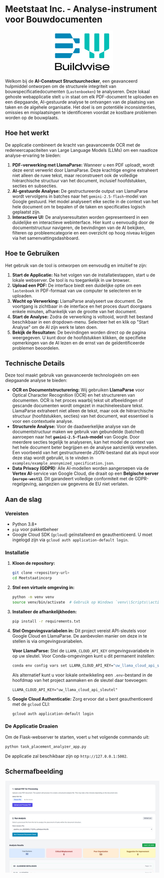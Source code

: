 # Meetstaat Inc. - Analyse-instrument voor Bouwdocumenten

<p align="center">
  <img src="assets/BWlogo.png" alt="Buildwise Logo" width="200"/>
</p>

Welkom bij de **AI-Construct Structuurchecker**, een geavanceerd hulpmiddel ontworpen om de structurele integriteit van bouwspecificatiedocumenten (`Lastenboeken`) te analyseren. Deze lokaal gehoste webapplicatie stelt u in staat om elk PDF-document te uploaden en een diepgaande, AI-gestuurde analyse te ontvangen van de plaatsing van taken en de algehele organisatie. Het doel is om potentiële inconsistenties, omissies en misplaatsingen te identificeren voordat ze kostbare problemen worden op de bouwplaats.

## Hoe het werkt

De applicatie combineert de kracht van geavanceerde OCR met de redeneercapaciteiten van Large Language Models (LLMs) om een naadloze analyse-ervaring te bieden:

1.  **PDF-verwerking met LlamaParse:** Wanneer u een PDF uploadt, wordt deze eerst verwerkt door LlamaParse. Deze krachtige engine extraheert niet alleen de ruwe tekst, maar reconstrueert ook de volledige hiërarchische structuur van het document, inclusief hoofdstukken, secties en subsecties.
2.  **AI-gestuurde Analyse:** De gestructureerde output van LlamaParse wordt vervolgens in batches naar het `gemini-2.5-flash`-model van Google gestuurd. Het model analyseert elke sectie in de context van het hele document om te bepalen of de taken en specificaties logisch geplaatst zijn.
3.  **Interactieve UI:** De analyseresultaten worden gepresenteerd in een duidelijke en interactieve webinterface. Hier kunt u eenvoudig door de documentstructuur navigeren, de bevindingen van de AI bekijken, filteren op probleemcategorie en een overzicht op hoog niveau krijgen via het samenvattingsdashboard.

## Hoe te Gebruiken

Het gebruik van de tool is ontworpen om eenvoudig en intuïtief te zijn:

1.  **Start de Applicatie:** Na het volgen van de installatiestappen, start u de lokale webserver. De tool is nu toegankelijk in uw browser.
2.  **Upload een PDF:** De interface biedt een duidelijke optie om een `lastenboek` in PDF-formaat van uw computer te selecteren en te uploaden.
3.  **Wacht op Verwerking:** LlamaParse analyseert uw document. De voortgang is zichtbaar in de interface en het proces duurt doorgaans enkele minuten, afhankelijk van de grootte van het document.
4.  **Start de Analyse:** Zodra de verwerking is voltooid, wordt het bestand beschikbaar in een dropdown-menu. Selecteer het en klik op "Start Analyse" om de AI zijn werk te laten doen.
5.  **Bekijk de Resultaten:** De bevindingen worden direct op de pagina weergegeven. U kunt door de hoofdstukken klikken, de specifieke opmerkingen van de AI lezen en de ernst van de geïdentificeerde problemen beoordelen.

## Technische Details

Deze tool maakt gebruik van geavanceerde technologieën om een diepgaande analyse te bieden:

-   **OCR en Documentstructurering:** Wij gebruiken **LlamaParse** voor Optical Character Recognition (OCR) en het structureren van documenten. OCR is het proces waarbij tekst uit afbeeldingen of gescande documenten wordt omgezet in machineleesbare tekst. LlamaParse extraheert niet alleen de tekst, maar ook de hiërarchische structuur (hoofdstukken, secties) van het document, wat essentieel is voor een contextuele analyse.
-   **Structurele Analyse:** Voor de daadwerkelijke analyse van de documentstructuur maken we gebruik van gebundelde (batched) aanroepen naar het **`gemini-2.5-flash`-model** van Google. Door meerdere secties tegelijk te analyseren, kan het model de context van het hele document beter begrijpen en de analyse aanzienlijk versnellen. Een voorbeeld van het gestructureerde JSON-bestand dat als input voor deze stap wordt gebruikt, is te vinden in `examples/example_anonymized_specification.json`.
-   **Data Privacy (GDPR):** Alle AI-modellen worden aangeroepen via de **Vertex AI**-service van Google Cloud, die draait op een **Belgische server (`europe-west1`)**. Dit garandeert volledige conformiteit met de GDPR-regelgeving, aangezien uw gegevens de EU niet verlaten.

## Aan de slag

### Vereisten

-   Python 3.8+
-   `pip` voor pakketbeheer
-   Google Cloud SDK (`gcloud`) geïnstalleerd en geauthenticeerd. U moet ingelogd zijn via `gcloud auth application-default login`.

### Installatie

1.  **Kloon de repository:**
    ```bash
    git clone <repository-url>
    cd Meetstaatincorp
    ```

2.  **Stel een virtuele omgeving in:**
    ```bash
    python -m venv venv
    source venv/bin/activate  # Gebruik op Windows `venv\\Scripts\\activate`
    ```

3.  **Installeer de afhankelijkheden:**
    ```bash
    pip install -r requirements.txt
    ```

4.  **Stel Omgevingsvariabelen in:**
    Dit project vereist API-sleutels voor Google Cloud en LlamaParse. De aanbevolen manier om deze in te stellen is via omgevingsvariabelen.

    **Voor LlamaParse:**
    Stel de `LLAMA_CLOUD_API_KEY` omgevingsvariabele in op uw sleutel. Voor Conda-omgevingen kunt u dit permanent instellen:
    ```bash
    conda env config vars set LLAMA_CLOUD_API_KEY="uw_llama_cloud_api_sleutel"
    ```
    Als alternatief kunt u voor lokale ontwikkeling een `.env`-bestand in de hoofdmap van het project aanmaken en de sleutel daar toevoegen:
    ```
    LLAMA_CLOUD_API_KEY="uw_llama_cloud_api_sleutel"
    ```

5.  **Google Cloud Authenticatie:**
    Zorg ervoor dat u bent geauthenticeerd met de `gcloud` CLI:
    ```bash
    gcloud auth application-default login
    ```

### De Applicatie Draaien

Om de Flask-webserver te starten, voert u het volgende commando uit:
```bash
python task_placement_analyzer_app.py
```
De applicatie zal beschikbaar zijn op `http://127.0.0.1:5002`.

## Schermafbeelding

![Screenshot van de tool](assets/Screenshot%202025-08-29%20172735.png)
